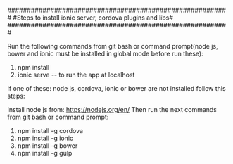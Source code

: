 #########################################################
#Steps to install ionic server, cordova plugins and libs#
#########################################################

Run the following commands from git bash or command prompt(node js, bower and 
ionic must be installed in global mode before run these):

1. npm install
2. ionic serve -- to run the app at localhost

If one of these: node js, cordova, ionic or bower are not installed follow this steps:

Install node js from:  https://nodejs.org/en/
Then run the next commands from git bash or command prompt:

1. npm install -g cordova
2. npm install -g ionic
3. npm install -g bower 
4. npm install -g gulp
